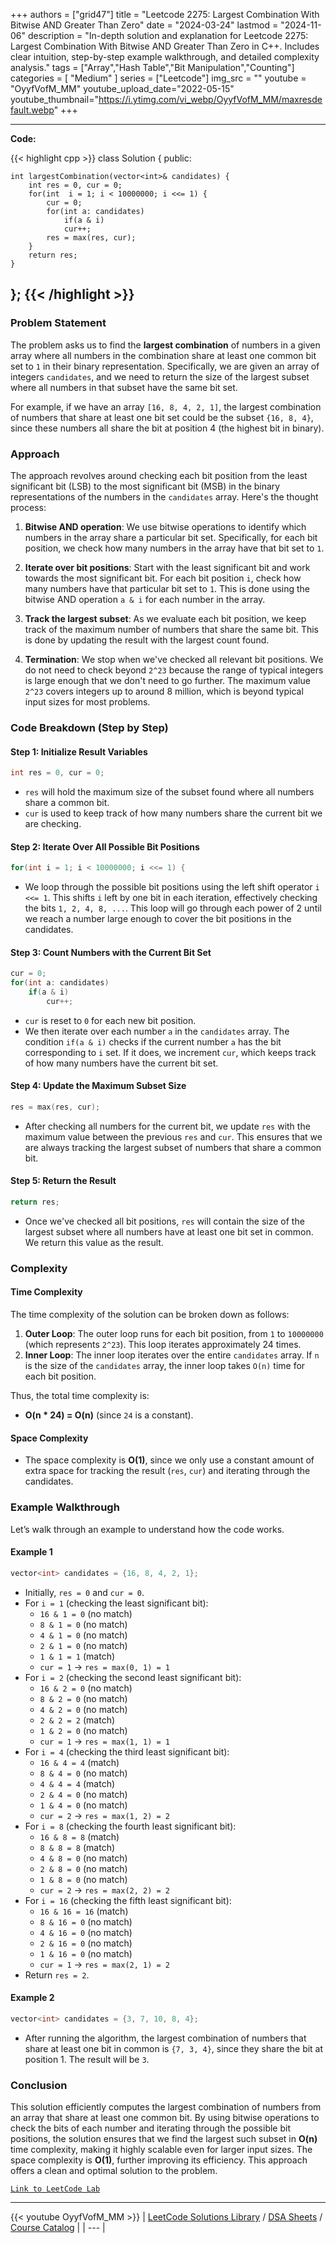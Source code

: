 
+++
authors = ["grid47"]
title = "Leetcode 2275: Largest Combination With Bitwise AND Greater Than Zero"
date = "2024-03-24"
lastmod = "2024-11-06"
description = "In-depth solution and explanation for Leetcode 2275: Largest Combination With Bitwise AND Greater Than Zero in C++. Includes clear intuition, step-by-step example walkthrough, and detailed complexity analysis."
tags = ["Array","Hash Table","Bit Manipulation","Counting"]
categories = [
    "Medium"
]
series = ["Leetcode"]
img_src = ""
youtube = "OyyfVofM_MM"
youtube_upload_date="2022-05-15"
youtube_thumbnail="https://i.ytimg.com/vi_webp/OyyfVofM_MM/maxresdefault.webp"
+++



---
**Code:**

{{< highlight cpp >}}
class Solution {
public:

    int largestCombination(vector<int>& candidates) {
        int res = 0, cur = 0;
        for(int  i = 1; i < 10000000; i <<= 1) {
            cur = 0;
            for(int a: candidates)
                if(a & i)
                cur++;
            res = max(res, cur);
        }
        return res;
    }
};
{{< /highlight >}}
---

### Problem Statement

The problem asks us to find the **largest combination** of numbers in a given array where all numbers in the combination share at least one common bit set to `1` in their binary representation. Specifically, we are given an array of integers `candidates`, and we need to return the size of the largest subset where all numbers in that subset have the same bit set.

For example, if we have an array `[16, 8, 4, 2, 1]`, the largest combination of numbers that share at least one bit set could be the subset `{16, 8, 4}`, since these numbers all share the bit at position 4 (the highest bit in binary).

### Approach

The approach revolves around checking each bit position from the least significant bit (LSB) to the most significant bit (MSB) in the binary representations of the numbers in the `candidates` array. Here's the thought process:

1. **Bitwise AND operation**: We use bitwise operations to identify which numbers in the array share a particular bit set. Specifically, for each bit position, we check how many numbers in the array have that bit set to `1`.
   
2. **Iterate over bit positions**: Start with the least significant bit and work towards the most significant bit. For each bit position `i`, check how many numbers have that particular bit set to `1`. This is done using the bitwise AND operation `a & i` for each number in the array.

3. **Track the largest subset**: As we evaluate each bit position, we keep track of the maximum number of numbers that share the same bit. This is done by updating the result with the largest count found.

4. **Termination**: We stop when we've checked all relevant bit positions. We do not need to check beyond `2^23` because the range of typical integers is large enough that we don't need to go further. The maximum value `2^23` covers integers up to around 8 million, which is beyond typical input sizes for most problems.

### Code Breakdown (Step by Step)

#### Step 1: Initialize Result Variables
```cpp
int res = 0, cur = 0;
```
- `res` will hold the maximum size of the subset found where all numbers share a common bit.
- `cur` is used to keep track of how many numbers share the current bit we are checking.

#### Step 2: Iterate Over All Possible Bit Positions
```cpp
for(int i = 1; i < 10000000; i <<= 1) {
```
- We loop through the possible bit positions using the left shift operator `i <<= 1`. This shifts `i` left by one bit in each iteration, effectively checking the bits `1, 2, 4, 8, ...`. This loop will go through each power of 2 until we reach a number large enough to cover the bit positions in the candidates.

#### Step 3: Count Numbers with the Current Bit Set
```cpp
cur = 0;
for(int a: candidates)
    if(a & i)
        cur++;
```
- `cur` is reset to `0` for each new bit position.
- We then iterate over each number `a` in the `candidates` array. The condition `if(a & i)` checks if the current number `a` has the bit corresponding to `i` set. If it does, we increment `cur`, which keeps track of how many numbers have the current bit set.

#### Step 4: Update the Maximum Subset Size
```cpp
res = max(res, cur);
```
- After checking all numbers for the current bit, we update `res` with the maximum value between the previous `res` and `cur`. This ensures that we are always tracking the largest subset of numbers that share a common bit.

#### Step 5: Return the Result
```cpp
return res;
```
- Once we've checked all bit positions, `res` will contain the size of the largest subset where all numbers have at least one bit set in common. We return this value as the result.

### Complexity

#### Time Complexity
The time complexity of the solution can be broken down as follows:
1. **Outer Loop**: The outer loop runs for each bit position, from `1` to `10000000` (which represents `2^23`). This loop iterates approximately 24 times.
2. **Inner Loop**: The inner loop iterates over the entire `candidates` array. If `n` is the size of the `candidates` array, the inner loop takes `O(n)` time for each bit position.

Thus, the total time complexity is:
- **O(n * 24) = O(n)** (since `24` is a constant).

#### Space Complexity
- The space complexity is **O(1)**, since we only use a constant amount of extra space for tracking the result (`res`, `cur`) and iterating through the candidates.

### Example Walkthrough

Let’s walk through an example to understand how the code works.

#### Example 1
```cpp
vector<int> candidates = {16, 8, 4, 2, 1};
```

- Initially, `res = 0` and `cur = 0`.
- For `i = 1` (checking the least significant bit):
    - `16 & 1 = 0` (no match)
    - `8 & 1 = 0` (no match)
    - `4 & 1 = 0` (no match)
    - `2 & 1 = 0` (no match)
    - `1 & 1 = 1` (match)
    - `cur = 1` → `res = max(0, 1) = 1`
- For `i = 2` (checking the second least significant bit):
    - `16 & 2 = 0` (no match)
    - `8 & 2 = 0` (no match)
    - `4 & 2 = 0` (no match)
    - `2 & 2 = 2` (match)
    - `1 & 2 = 0` (no match)
    - `cur = 1` → `res = max(1, 1) = 1`
- For `i = 4` (checking the third least significant bit):
    - `16 & 4 = 4` (match)
    - `8 & 4 = 0` (no match)
    - `4 & 4 = 4` (match)
    - `2 & 4 = 0` (no match)
    - `1 & 4 = 0` (no match)
    - `cur = 2` → `res = max(1, 2) = 2`
- For `i = 8` (checking the fourth least significant bit):
    - `16 & 8 = 8` (match)
    - `8 & 8 = 8` (match)
    - `4 & 8 = 0` (no match)
    - `2 & 8 = 0` (no match)
    - `1 & 8 = 0` (no match)
    - `cur = 2` → `res = max(2, 2) = 2`
- For `i = 16` (checking the fifth least significant bit):
    - `16 & 16 = 16` (match)
    - `8 & 16 = 0` (no match)
    - `4 & 16 = 0` (no match)
    - `2 & 16 = 0` (no match)
    - `1 & 16 = 0` (no match)
    - `cur = 1` → `res = max(2, 1) = 2`
- Return `res = 2`.

#### Example 2
```cpp
vector<int> candidates = {3, 7, 10, 8, 4};
```

- After running the algorithm, the largest combination of numbers that share at least one bit in common is `{7, 3, 4}`, since they share the bit at position 1. The result will be `3`.

### Conclusion

This solution efficiently computes the largest combination of numbers from an array that share at least one common bit. By using bitwise operations to check the bits of each number and iterating through the possible bit positions, the solution ensures that we find the largest such subset in **O(n)** time complexity, making it highly scalable even for larger input sizes. The space complexity is **O(1)**, further improving its efficiency. This approach offers a clean and optimal solution to the problem.

[`Link to LeetCode Lab`](https://leetcode.com/problems/largest-combination-with-bitwise-and-greater-than-zero/description/)

---
{{< youtube OyyfVofM_MM >}}
| [LeetCode Solutions Library](https://grid47.xyz/leetcode/) / [DSA Sheets](https://grid47.xyz/sheets/) / [Course Catalog](https://grid47.xyz/courses/) |
| --- |
